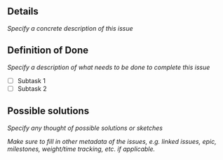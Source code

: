 ## Details
*Specify a concrete description of this issue*

## Definition of Done
*Specify a description of what needs to be done to complete this issue*
- [ ] Subtask 1
- [ ] Subtask 2

## Possible solutions
*Specify any thought of possible solutions or sketches*

*Make sure to fill in other metadata of the issues, e.g. linked issues, epic, milestones, weight/time tracking, etc. if applicable.*
